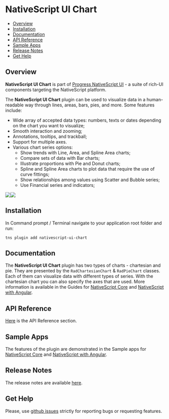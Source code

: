 # NativeScript UI Chart

- [Overview](#overview)
- [Installation](#installation)
- [Documentation](#documentation)
- [API Reference](#api-reference)
- [Sample Apps](#sample-apps)
- [Release Notes](#release-notes)
- [Get Help](#get-help)


## Overview

**NativeScript UI Chart** is part of [Progress NativeScript UI](https://www.nativescript.org/ui-for-nativescript) - a suite of rich-UI components targeting the NativeScript platform.

The **NativeScript UI Chart** plugin can be used to visualize data in a human-readable way through lines, areas, bars, pies, and more. Some features include:

* Wide array of accepted data types: numbers, texts or dates depending on the chart you want to visualize;
* Smooth interaction and zooming;
* Annotations, tooltips, and trackball;
* Support for multiple axes.
* Various chart series options:
    * Show trends with Line, Area, and Spline Area charts;
    * Compare sets of data with Bar charts;
    * Illustrate proportions with Pie and Donut charts;
    * Spline and Spline Area charts to plot data that require the use of curve fittings;
    * Show relationships among values using Scatter and Bubble series;
    * Use Financial series and indicators;

<img src="https://docs.nativescript.org/img/ui-for-nativescript/chart-ios.png"><img src="https://docs.nativescript.org/img/ui-for-nativescript/chart-android.png">

## Installation

In Command prompt / Terminal navigate to your application root folder and run:

```
tns plugin add nativescript-ui-chart
```

## Documentation

The **NativeScript UI Chart** plugin has two types of charts - chartesian and pie.
They are presented by the `RadChartesianChart` & `RadPieChart` classes.
Each of them can visualize data with different types of series. With the chartesian chart you can also specify the axes that are used.
More information is available in the Guides for [NativeScript Core](http://docs.telerik.com/devtools/nativescript-ui/Controls/NativeScript/Chart/overview) and [NativeScript with Angular](http://docs.telerik.com/devtools/nativescript-ui/Controls/Angular/Chart/overview).

## API Reference

[Here](http://docs.telerik.com/devtools/nativescript-ui/api/classes/radcartesianchart.html) is the API Reference section.

## Sample Apps

The features of the plugin are demonstrated in the Sample apps for [NativeScript Core](https://github.com/telerik/nativescript-ui-samples) and [NativeScript with Angular](https://github.com/telerik/nativescript-ui-samples-angular).

## Release Notes
The release notes are available [here](https://github.com/telerik/nativescript-ui-feedback/blob/master/releases/chart.md).

## Get Help
Please, use [github issues](https://github.com/telerik/nativescript-ui-feedback/issues) strictly for reporting bugs or requesting features.
